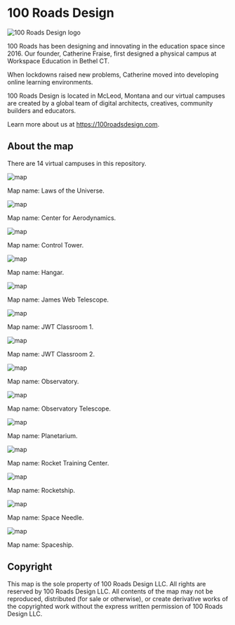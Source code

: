 # 100 Roads Design

![100 Roads Design logo](readme/100roadsdesign-logo.svg)

100 Roads has been designing and innovating in the education space since 2016. Our founder, Catherine Fraise, first designed a physical campus at Workspace Education in Bethel CT.

When lockdowns raised new problems, Catherine moved into developing online learning environments.

100 Roads Design is located in McLeod, Montana and our virtual campuses are created by a global team of digital architects, creatives, community builders and educators.

Learn more about us at https://100roadsdesign.com. 

## About the map

There are 14 virtual campuses in this repository.

![map](readme/lotu-readme.png)

Map name: Laws of the Universe.

![map](readme/center-for-aerodynamics)

Map name: Center for Aerodynamics.

![map](readme/control-tower-readme)

Map name: Control Tower.

![map](readme/hangar-readme.png)

Map name: Hangar.

![map](readme/james-web-telescope-readme.png)

Map name: James Web Telescope.

![map](readme/jwt-classroom-1-readme.png)

Map name: JWT Classroom 1.

![map](readme/jwt-classroom-2-readme.png)

Map name: JWT Classroom 2.

![map](readme/observatory-readme.png)

Map name: Observatory.

![map](readme/observatory-telescope-readme.png)

Map name: Observatory Telescope.

![map](readme/planetarium-readme.png)

Map name: Planetarium.

![map](readme/rocket-training-center-readme.png)

Map name: Rocket Training Center.

![map](readme/rocketship-readme.png)

Map name: Rocketship.

![map](readme/space-needle-readme.png)

Map name: Space Needle.

![map](readme/spaceship-readme.png)

Map name: Spaceship.
## Copyright

This map is the sole property of 100 Roads Design LLC. All rights are reserved by 100 Roads Design LLC. All contents of the map may not be reproduced, distributed (for sale or otherwise), or create derivative works of the copyrighted work without the express written permission of 100 Roads Design LLC.